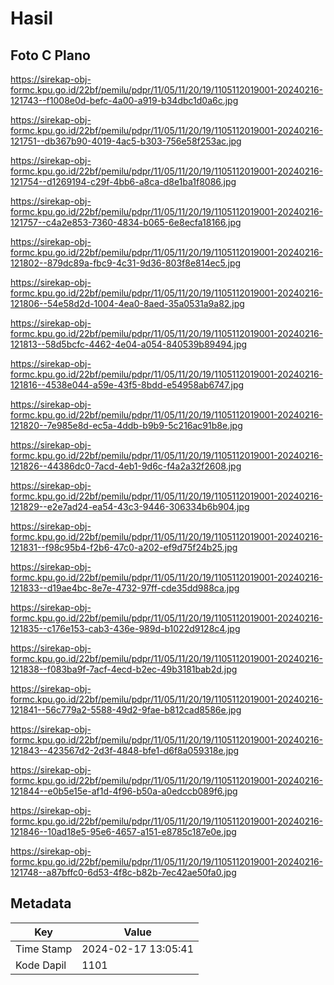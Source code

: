 # Hasil

## Foto C Plano

https://sirekap-obj-formc.kpu.go.id/22bf/pemilu/pdpr/11/05/11/20/19/1105112019001-20240216-121743--f1008e0d-befc-4a00-a919-b34dbc1d0a6c.jpg

https://sirekap-obj-formc.kpu.go.id/22bf/pemilu/pdpr/11/05/11/20/19/1105112019001-20240216-121751--db367b90-4019-4ac5-b303-756e58f253ac.jpg

https://sirekap-obj-formc.kpu.go.id/22bf/pemilu/pdpr/11/05/11/20/19/1105112019001-20240216-121754--d1269194-c29f-4bb6-a8ca-d8e1ba1f8086.jpg

https://sirekap-obj-formc.kpu.go.id/22bf/pemilu/pdpr/11/05/11/20/19/1105112019001-20240216-121757--c4a2e853-7360-4834-b065-6e8ecfa18166.jpg

https://sirekap-obj-formc.kpu.go.id/22bf/pemilu/pdpr/11/05/11/20/19/1105112019001-20240216-121802--879dc89a-fbc9-4c31-9d36-803f8e814ec5.jpg

https://sirekap-obj-formc.kpu.go.id/22bf/pemilu/pdpr/11/05/11/20/19/1105112019001-20240216-121806--54e58d2d-1004-4ea0-8aed-35a0531a9a82.jpg

https://sirekap-obj-formc.kpu.go.id/22bf/pemilu/pdpr/11/05/11/20/19/1105112019001-20240216-121813--58d5bcfc-4462-4e04-a054-840539b89494.jpg

https://sirekap-obj-formc.kpu.go.id/22bf/pemilu/pdpr/11/05/11/20/19/1105112019001-20240216-121816--4538e044-a59e-43f5-8bdd-e54958ab6747.jpg

https://sirekap-obj-formc.kpu.go.id/22bf/pemilu/pdpr/11/05/11/20/19/1105112019001-20240216-121820--7e985e8d-ec5a-4ddb-b9b9-5c216ac91b8e.jpg

https://sirekap-obj-formc.kpu.go.id/22bf/pemilu/pdpr/11/05/11/20/19/1105112019001-20240216-121826--44386dc0-7acd-4eb1-9d6c-f4a2a32f2608.jpg

https://sirekap-obj-formc.kpu.go.id/22bf/pemilu/pdpr/11/05/11/20/19/1105112019001-20240216-121829--e2e7ad24-ea54-43c3-9446-306334b6b904.jpg

https://sirekap-obj-formc.kpu.go.id/22bf/pemilu/pdpr/11/05/11/20/19/1105112019001-20240216-121831--f98c95b4-f2b6-47c0-a202-ef9d75f24b25.jpg

https://sirekap-obj-formc.kpu.go.id/22bf/pemilu/pdpr/11/05/11/20/19/1105112019001-20240216-121833--d19ae4bc-8e7e-4732-97ff-cde35dd988ca.jpg

https://sirekap-obj-formc.kpu.go.id/22bf/pemilu/pdpr/11/05/11/20/19/1105112019001-20240216-121835--c176e153-cab3-436e-989d-b1022d9128c4.jpg

https://sirekap-obj-formc.kpu.go.id/22bf/pemilu/pdpr/11/05/11/20/19/1105112019001-20240216-121838--f083ba9f-7acf-4ecd-b2ec-49b3181bab2d.jpg

https://sirekap-obj-formc.kpu.go.id/22bf/pemilu/pdpr/11/05/11/20/19/1105112019001-20240216-121841--56c779a2-5588-49d2-9fae-b812cad8586e.jpg

https://sirekap-obj-formc.kpu.go.id/22bf/pemilu/pdpr/11/05/11/20/19/1105112019001-20240216-121843--423567d2-2d3f-4848-bfe1-d6f8a059318e.jpg

https://sirekap-obj-formc.kpu.go.id/22bf/pemilu/pdpr/11/05/11/20/19/1105112019001-20240216-121844--e0b5e15e-af1d-4f96-b50a-a0edccb089f6.jpg

https://sirekap-obj-formc.kpu.go.id/22bf/pemilu/pdpr/11/05/11/20/19/1105112019001-20240216-121846--10ad18e5-95e6-4657-a151-e8785c187e0e.jpg

https://sirekap-obj-formc.kpu.go.id/22bf/pemilu/pdpr/11/05/11/20/19/1105112019001-20240216-121748--a87bffc0-6d53-4f8c-b82b-7ec42ae50fa0.jpg


## Metadata

| Key        | Value               |
| ---------- | ------------------- |
| Time Stamp | 2024-02-17 13:05:41 |
| Kode Dapil | 1101                |



